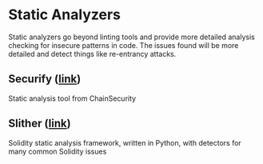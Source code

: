 # Static Analyzers
Static analyzers go beyond linting tools and provide more detailed analysis
checking for insecure patterns in code.
The issues found will be more detailed and detect things like re-entrancy attacks.

## Securify ([link](https://github.com/eth-sri/securify))
Static analysis tool from ChainSecurity

## Slither ([link](https://github.com/trailofbits/slither))
Solidity static analysis framework, written in Python, with detectors for many common Solidity issues
